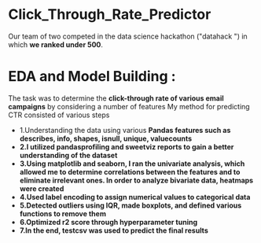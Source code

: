 # Click_Through_Rate_Predictor
Our team of two competed in the data science hackathon ("datahack ") in which <strong>we ranked under 500</strong>.

# EDA and Model Building :
The task was to determine the <strong>click-through rate of various email campaigns</strong> by considering a number of features
My method for predicting CTR consisted of various steps
* 1.Understanding the data using various <strong>Pandas features such as describes, info, shapes, isnull, unique, valuecounts
* 2.I utilized <strong>pandasprofiling and sweetviz reports</strong> to gain a better understanding of the dataset
* 3.Using matplotlib and seaborn, I ran the univariate analysis, which allowed me to determine correlations between the features and to eliminate irrelevant ones. In     order to analyze bivariate data, heatmaps were created
* 4.Used label encoding to assign numerical values to categorical data
* 5.Detected outliers using IQR, made boxplots, and defined various functions to remove them
* 6.Optimized r2 score through hyperparameter tuning
* 7.In the end, testcsv was used to predict the final results
